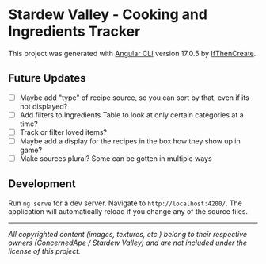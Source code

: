 # Stardew Valley - Cooking and Ingredients Tracker

This project was generated with [Angular CLI](https://github.com/angular/angular-cli) 
version 17.0.5 by [IfThenCreate](https://linktr.ee/ifthencreate). 

## Future Updates
- [ ] Maybe add "type" of recipe source, so you can sort by that, even if its not displayed?
- [ ] Add filters to Ingredients Table to look at only certain categories at a time? 
- [ ] Track or filter loved items? 
- [ ] Maybe add a display for the recipes in the box how they show up in game?
- [ ] Make sources plural? Some can be gotten in multiple ways 

## Development 

Run `ng serve` for a dev server. Navigate to `http://localhost:4200/`. The application will automatically reload if you change any of the source files.

---

<i>All copyrighted content (images, textures, etc.) belong to their respective owners (ConcernedApe / Stardew Valley) and are not included under the license of this project.</i>